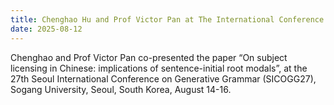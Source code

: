 ```yaml
---
title: Chenghao Hu and Prof Victor Pan at The International Conference on Syntax and Semantics (ICSS) 2025
date: 2025-08-12
---
```


Chenghao and Prof Victor Pan co-presented the paper “On subject licensing in Chinese: implications of sentence-initial root modals”, at the 27th Seoul International Conference on Generative Grammar (SICOGG27), Sogang University, Seoul, South Korea, August 14-16.
<!--more-->
